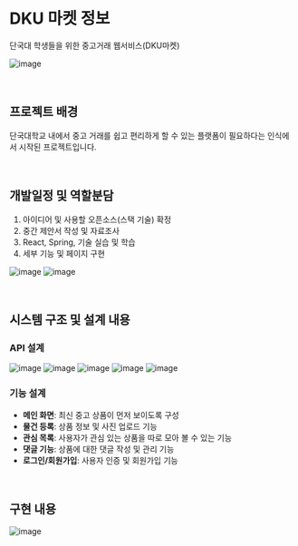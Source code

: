 
# DKU 마켓 정보 
단국대 학생들을 위한 중고거래 웹서비스(DKU마켓)

![image](https://github.com/12hyeon/react-frontend-DK-market/assets/67951802/b01098c3-9470-4c8d-8369-3c94b1740f1d)

<br>

## 프로젝트 배경
단국대학교 내에서 중고 거래를 쉽고 편리하게 할 수 있는 플랫폼이 필요하다는 인식에서 시작된 프로젝트입니다. 

<br>

## 개발일정 및 역할분담

1. 아이디어 및 사용할 오픈소스(스택 기술) 확정
2. 중간 제안서 작성 및 자료조사
3. React, Spring, 기술 실습 및 학습
4. 세부 기능 및 페이지 구현

![image](https://github.com/12hyeon/react-frontend-DK-market/assets/67951802/f5b5bd0b-86f7-475c-a8e2-7e13d8129a6c)
![image](https://github.com/12hyeon/react-frontend-DK-market/assets/67951802/2a477737-321b-4448-b69f-3b6cddcf0323)

<br>

## 시스템 구조 및 설계 내용
### API 설계
![image](https://github.com/12hyeon/react-frontend-DK-market/assets/67951802/aab9ad98-c6a3-453e-a747-527127649a1a)
![image](https://github.com/12hyeon/react-frontend-DK-market/assets/67951802/ed31f4a8-aa1e-499e-a62b-9203461ee0ac)
![image](https://github.com/12hyeon/react-frontend-DK-market/assets/67951802/09ed79e4-5baf-4c10-b3d6-9b35f8b25ed5)
![image](https://github.com/12hyeon/react-frontend-DK-market/assets/67951802/4e1ed3a4-0035-495a-b095-c61dc65a90c4)
![image](https://github.com/12hyeon/react-frontend-DK-market/assets/67951802/309331dc-b0af-4f84-bebe-834313b81b92)

### 기능 설계
- **메인 화면**: 최신 중고 상품이 먼저 보이도록 구성
- **물건 등록**: 상품 정보 및 사진 업로드 기능
- **관심 목록**: 사용자가 관심 있는 상품을 따로 모아 볼 수 있는 기능
- **댓글 기능**: 상품에 대한 댓글 작성 및 관리 기능
- **로그인/회원가입**: 사용자 인증 및 회원가입 기능

<br>

## 구현 내용

![image](https://github.com/12hyeon/react-frontend-DK-market/assets/67951802/d6c1ab81-1c8e-428b-862e-3e7e7e779c18)

